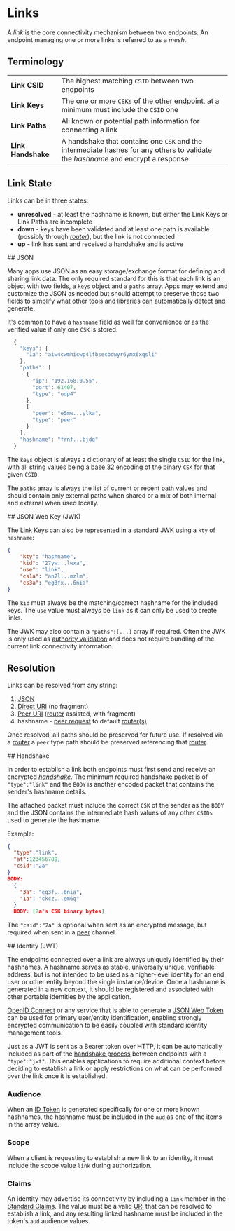 # Links

A _link_ is the core connectivity mechanism between two endpoints. An endpoint managing one or more links is referred to as a _mesh_.

## Terminology

|                            |        |
|----------------------------|--------|
| **Link CSID**              | The highest matching `CSID` between two endpoints
| **Link Keys**              | The one or more `CSKs` of the other endpoint, at a minimum must include the `CSID` one
| **Link Paths**             | All known or potential path information for connecting a link
| **Link Handshake**         | A handshake that contains one `CSK` and the intermediate hashes for any others to validate the _hashname_ and encrypt a response

## Link State

Links can be in three states:

* **unresolved** - at least the hashname is known, but either the Link Keys or Link Paths are incomplete
* **down** - keys have been validated and at least one path is available (possibly through [_router_](routing.md)), but the link is not connected
* **up** - link has sent and received a handshake and is active

<a name="json" />
## JSON

Many apps use JSON as an easy storage/exchange format for defining and sharing link data.  The only required standard for this is that each link is an object with two fields, a `keys` object and a `paths` array.  Apps may extend and customize the JSON as needed but should attempt to preserve those two fields to simplify what other tools and libraries can automatically detect and generate.

It's common to have a `hashname` field as well for convenience or as the verified value if only one `CSK` is stored.

```js
  {
    "keys": {
      "1a": "aiw4cwmhicwp4lfbsecbdwyr6ymx6xqsli"
    },
    "paths": [
      {
        "ip": "192.168.0.55",
        "port": 61407,
        "type": "udp4"
      },
      {
        "peer": "e5mw...ylka",
        "type": "peer"
      }
    ],
    "hashname": "frnf...bjdq"
  }
```

The `keys` object is always a dictionary of at least the single `CSID` for the link, with all string values being a [base 32](base32.md) encoding of the binary `CSK` for that given `CSID`.

The `paths` array is always the list of current or recent [path values](channels/path.md) and should contain only external paths when shared or a mix of both internal and external when used locally.

<a name="jwk" />
## JSON Web Key (JWK)

The Link Keys can also be represented in a standard [JWK](https://tools.ietf.org/html/draft-ietf-jose-json-web-key-41) using a `kty` of `hashname`:

```json
{
    "kty": "hashname",
    "kid": "27yw...lwxa",
    "use": "link",
    "cs1a": "an7l...mzlm",
    "cs3a": "eg3fx...6nia"
}
```

The `kid` must always be the matching/correct hashname for the included keys.  The `use` value must always be `link` as it can only be used to create links.

The JWK may also contain a `"paths":[...]` array if required. Often the JWK is only used as [authority validation](uri.md#discovery) and does not require bundling of the current link connectivity information.

## Resolution

Links can be resolved from any string:

1. [JSON](#json)
2. [Direct URI](uri.md) (no fragment)
3. [Peer URI](uri.md#peer) ([router](routing.md) assisted, with fragment)
4. hashname - [peer request](channels/peer.md) to default [router(s)](routing.md)

Once resolved, all paths should be preserved for future use.  If resolved via a [router](routing.md) a `peer` type path should be preserved referencing that [router](routing.md).

<a name="handshake" />
## Handshake

In order to establish a link both endpoints must first send and receive an encrypted [_handshake_](e3x/handshake.md). The minimum required handshake packet is of `"type":"link"` and the `BODY` is another encoded packet that contains the sender's hashname details.
 
The attached packet must include the correct `CSK` of the sender as the `BODY` and the JSON contains the intermediate hash values of any other `CSIDs` used to generate the hashname.

Example:

```json
{
  "type":"link",
  "at":123456789,
  "csid":"2a"
}
BODY:
  {
    "3a": "eg3f...6nia",
    "1a": "ckcz...em6q"
  }
  BODY: [2a's CSK binary bytes]
```

The `"csid":"2a"` is optional when sent as an encrypted message, but required when sent in a [peer](channels/peer.md) channel.

<a name="jwt" />
## Identity (JWT)

The endpoints connected over a link are always uniquely identified by their hashnames. A hashname serves as stable, universally unique, verifiable address, but is not intended to be used as a higher-level identity for an end user or other entity beyond the single instance/device.  Once a hashname is generated in a new context, it should be registered and associated with other portable identities by the application.

[OpenID Connect](http://openid.net/connect/) or any service that is able to generate a [JSON Web Token](http://tools.ietf.org/html/draft-ietf-oauth-json-web-token) can be used for primary user/entity identification, enabling strongly encrypted communication to be easily coupled with standard identity management tools.

Just as a JWT is sent as a Bearer token over HTTP, it can be automatically included as part of the [handshake process](e3x/handshake.md) between endpoints with a `"type":"jwt"`.  This enables applications to require additional context before deciding to establish a link or apply restrictions on what can be performed over the link once it is established.

### Audience

When an [ID Token](http://openid.net/specs/openid-connect-basic-1_0.html#IDToken) is generated specifically for one or more known hashnames, the hashname must be included in the `aud` as one of the items in the array value.

### Scope

When a client is requesting to establish a new link to an identity, it must include the scope value `link` during authorization.

### Claims

An identity may advertise its connectivity by including a `link` member in the [Standard Claims](http://openid.net/specs/openid-connect-basic-1_0.html#StandardClaims).  The value must be a valid [URI](uri.md) that can be resolved to establish a link, and any resulting linked hashname must be included in the token's `aud` audience values.
